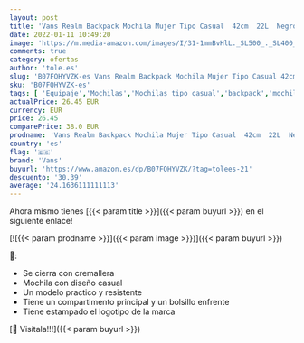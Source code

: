 ```yaml
---
layout: post
title: 'Vans Realm Backpack Mochila Mujer Tipo Casual  42cm  22L  Negro  Black '
date: 2022-01-11 10:49:20
image: 'https://m.media-amazon.com/images/I/31-1mmBvHlL._SL500_._SL400_.jpg'
comments: true
category: ofertas
author: 'tole.es'
slug: 'B07FQHYVZK-es Vans Realm Backpack Mochila Mujer Tipo Casual 42cm 22L...'
sku: 'B07FQHYVZK-es'
tags: [ 'Equipaje','Mochilas','Mochilas tipo casual','backpack','mochila','vans', ]
actualPrice: 26.45 EUR
currency: EUR
price: 26.45
comparePrice: 38.0 EUR
prodname: 'Vans Realm Backpack Mochila Mujer Tipo Casual  42cm  22L  Negro  Black '
country: 'es'
flag: '🇪🇸'
brand: 'Vans'
buyurl: 'https://www.amazon.es/dp/B07FQHYVZK/?tag=tolees-21'
descuento: '30.39'
average: '24.1636111111113'
---
```


Ahora mismo tienes [{{< param title >}}]({{< param buyurl >}}) en el siguiente enlace!

[![{{< param prodname >}}]({{< param image >}})]({{< param buyurl >}})

🔎:

- Se cierra con cremallera
- Mochila con diseño casual
- Un modelo practico y resistente
- Tiene un compartimento principal y un bolsillo enfrente
- Tiene estampado el logotipo de la marca

[🛒 Visítala!!!]({{< param buyurl >}})
